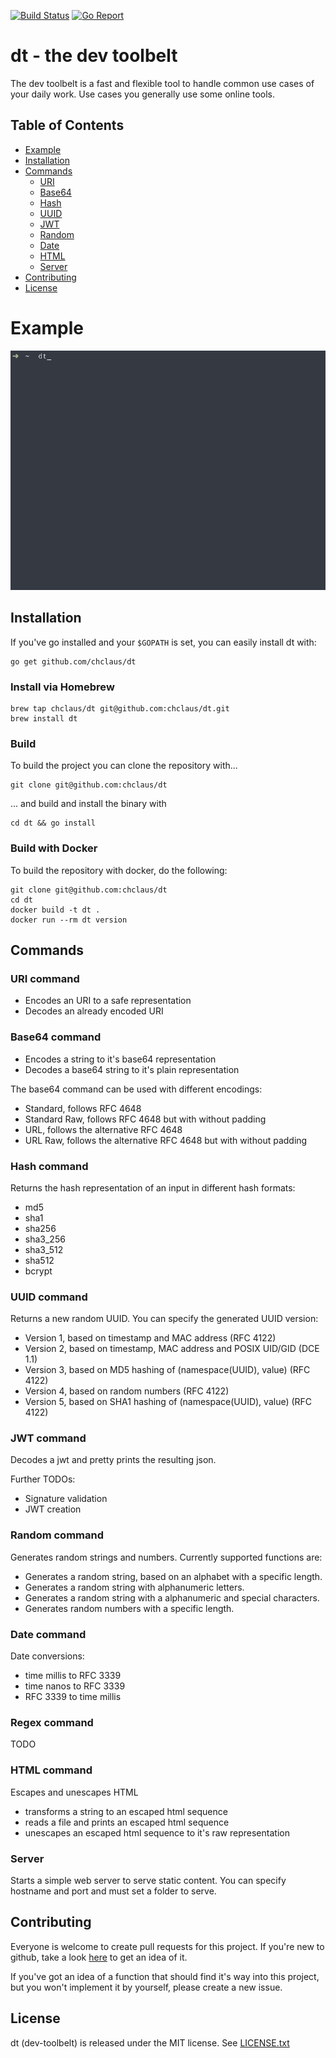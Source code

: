 [![Build Status](https://travis-ci.org/chclaus/dt.svg?branch=master)](https://travis-ci.org/chclaus/dt)
[![Go Report](https://goreportcard.com/badge/github.com/chclaus/dt)](https://goreportcard.com/report/github.com/chclaus/dt)

# dt - the dev toolbelt

The dev toolbelt is a fast and flexible tool to handle common use
cases of your daily work. Use cases you generally use some online
tools.

## Table of Contents

- [Example](#example)
- [Installation](#installation)
- [Commands](#commands)
  * [URI](#uri-command)
  * [Base64](#base64-command)
  * [Hash](#hash-command)
  * [UUID](#uuid-command)
  * [JWT](#jwt-command)
  * [Random](#random-command)
  * [Date](#date-command)
  * [HTML](#html-command)
  * [Server](#server)
- [Contributing](#contributing)
- [License](#license)

# Example
<img src="demo_v0_2_0.gif?raw=" width="726px"></img>

## Installation
If you've go installed and your `$GOPATH` is set, you can easily install
dt with:

    go get github.com/chclaus/dt

### Install via Homebrew

    brew tap chclaus/dt git@github.com:chclaus/dt.git
    brew install dt

### Build
To build the project you can clone the repository with...

    git clone git@github.com:chclaus/dt

... and build and install the binary with

    cd dt && go install

### Build with Docker
To build the repository with docker, do the following:

    git clone git@github.com:chclaus/dt
    cd dt
    docker build -t dt .
    docker run --rm dt version

## Commands

### URI command
- Encodes an URI to a safe representation
- Decodes an already encoded URI

### Base64 command
- Encodes a string to it's base64 representation
- Decodes a base64 string to it's plain representation

The base64 command can be used with different encodings:
- Standard, follows RFC 4648
- Standard Raw, follows RFC 4648 but with without padding
- URL, follows the alternative RFC 4648
- URL Raw, follows the alternative RFC 4648 but with without padding

### Hash command
Returns the hash representation of an input in different hash formats:
- md5
- sha1
- sha256
- sha3_256
- sha3_512
- sha512
- bcrypt

### UUID command
Returns a new random UUID. You can specify the generated UUID version:

- Version 1, based on timestamp and MAC address (RFC 4122)
- Version 2, based on timestamp, MAC address and POSIX UID/GID (DCE 1.1)
- Version 3, based on MD5 hashing of (namespace(UUID), value) (RFC 4122)
- Version 4, based on random numbers (RFC 4122)
- Version 5, based on SHA1 hashing of (namespace(UUID), value) (RFC 4122)

### JWT command
Decodes a jwt and pretty prints the resulting json.

Further TODOs:
- Signature validation
- JWT creation

### Random command
Generates random strings and numbers. Currently supported functions are:
- Generates a random string, based on an alphabet with a specific length.
- Generates a random string with alphanumeric letters.
- Generates a random string with a alphanumeric and special characters.
- Generates random numbers with a specific length.

### Date command
Date conversions:
- time millis to RFC 3339
- time nanos to RFC 3339
- RFC 3339 to time millis

### Regex command
TODO

### HTML command
Escapes and unescapes HTML
- transforms a string to an escaped html sequence
- reads a file and prints an escaped html sequence
- unescapes an escaped html sequence to it's raw representation

### Server
Starts a simple web server to serve static content. You can specify
hostname and port and must set a folder to serve.


## Contributing
Everyone is welcome to create pull requests for this project. If you're
new to github, take a look [here](https://help.github.com/categories/collaborating-with-issues-and-pull-requests/)
to get an idea of it.

If you've got an idea of a function that should find it's way into this
project, but you won't implement it by yourself, please create a new
issue.

## License
dt (dev-toolbelt) is released under the MIT license. See [LICENSE.txt](LICENSE.txt)
